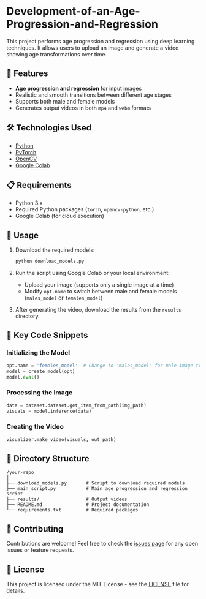 # Development-of-an-Age-Progression-and-Regression

This project performs age progression and regression using deep learning techniques. It allows users to upload an image and generate a video showing age transformations over time.

## 🎯 Features

- **Age progression and regression** for input images
- Realistic and smooth transitions between different age stages
- Supports both male and female models
- Generates output videos in both `mp4` and `webm` formats

## 🛠️ Technologies Used

- [Python](https://www.python.org/)
- [PyTorch](https://pytorch.org/)
- [OpenCV](https://opencv.org/)
- [Google Colab](https://colab.research.google.com/)

## 📋 Requirements

- Python 3.x
- Required Python packages (`torch`, `opencv-python`, etc.)
- Google Colab (for cloud execution)


## 🚀 Usage

1. Download the required models:
   ```bash
   python download_models.py
   ```
2. Run the script using Google Colab or your local environment:
   - Upload your image (supports only a single image at a time)
   - Modify `opt.name` to switch between male and female models (`males_model` or `females_model`)

3. After generating the video, download the results from the `results` directory.

## 🔑 Key Code Snippets

### Initializing the Model
```python
opt.name = 'females_model'  # Change to 'males_model' for male image transformations
model = create_model(opt)
model.eval()
```

### Processing the Image
```python
data = dataset.dataset.get_item_from_path(img_path)
visuals = model.inference(data)
```

### Creating the Video
```python
visualizer.make_video(visuals, out_path)
```

## 📂 Directory Structure

```
/your-repo
│
├── download_models.py       # Script to download required models
├── main_script.py           # Main age progression and regression script
├── results/                 # Output videos
├── README.md                # Project documentation
└── requirements.txt         # Required packages
```

## 🤝 Contributing

Contributions are welcome! Feel free to check the [issues page](../../issues/) for any open issues or feature requests.

## 📜 License

This project is licensed under the MIT License - see the [LICENSE](LICENSE) file for details.
